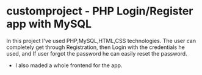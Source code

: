 # customproject - PHP Login/Register app with MySQL

In this project I've used PHP,MySQL,HTML,CSS technologies.
The user can completely get through Registration, then Login with the credentials he used, and If user forgot the password he can easily reset the password.

- I also maded a whole frontend for the app.
